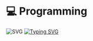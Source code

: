 # 💻 Programming
![SVG](https://img.shields.io/github/followers/tarodictrl)
[![Typing SVG](https://readme-typing-svg.herokuapp.com?color=%2336BCF7&lines=Computer+science+student)](https://git.io/typing-svg)
